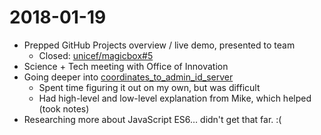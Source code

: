 2018-01-19
==========

* Prepped GitHub Projects overview / live demo, presented to team
	* Closed: [unicef/magicbox#5](https://github.com/unicef/magicbox/issues/5)
* Science + Tech meeting with Office of Innovation
* Going deeper into [coordinates_to_admin_id_server](https://github.com/unicef/coordinates_to_admin_id_server)
    * Spent time figuring it out on my own, but was difficult
    * Had high-level and low-level explanation from Mike, which helped (took notes)
* Researching more about JavaScript ES6… didn't get that far. :(
